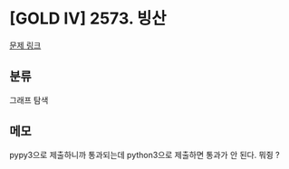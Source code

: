 # [GOLD IV] 2573. 빙산

[문제 링크](https://www.acmicpc.net/problem/2573)

## 분류

그래프 탐색

## 메모

pypy3으로 제출하니까 통과되는데 python3으로 제출하면 통과가 안 된다.
뭐쥥 ?
